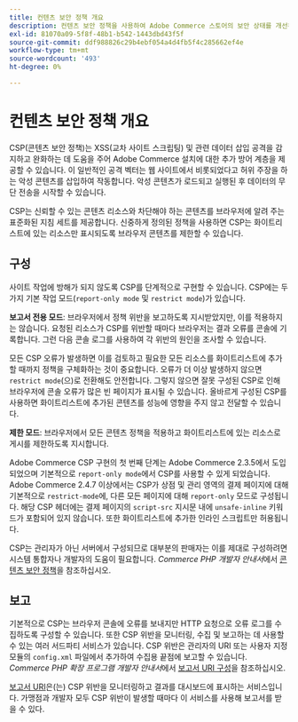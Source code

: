 ```yaml
---
title: 컨텐츠 보안 정책 개요
description: 컨텐츠 보안 정책을 사용하여 Adobe Commerce 스토어의 보안 상태를 개선하는 방법을 알아봅니다.
exl-id: 81070a09-5f8f-48b1-b542-1443dbd43f5f
source-git-commit: ddf988826c29b4ebf054a4d4fb5f4c285662ef4e
workflow-type: tm+mt
source-wordcount: '493'
ht-degree: 0%

---
```


# 컨텐츠 보안 정책 개요

CSP(콘텐츠 보안 정책)는 XSS(교차 사이트 스크립팅) 및 관련 데이터 삽입 공격을 감지하고 완화하는 데 도움을 주어 Adobe Commerce 설치에 대한 추가 방어 계층을 제공할 수 있습니다. 이 일반적인 공격 벡터는 웹 사이트에서 비롯되었다고 허위 주장을 하는 악성 콘텐츠를 삽입하여 작동합니다. 악성 콘텐츠가 로드되고 실행된 후 데이터의 무단 전송을 시작할 수 있습니다.

CSP는 신뢰할 수 있는 콘텐츠 리소스와 차단해야 하는 콘텐츠를 브라우저에 알려 주는 표준화된 지침 세트를 제공합니다. 신중하게 정의된 정책을 사용하면 CSP는 화이트리스트에 있는 리소스만 표시되도록 브라우저 콘텐츠를 제한할 수 있습니다.

## 구성

사이트 작업에 방해가 되지 않도록 CSP를 단계적으로 구현할 수 있습니다. CSP에는 두 가지 기본 작업 모드(`report-only mode` 및 `restrict mode`)가 있습니다.

**보고서 전용 모드**: 브라우저에서 정책 위반을 보고하도록 지시받았지만, 이를 적용하지는 않습니다. 요청된 리소스가 CSP를 위반할 때마다 브라우저는 결과 오류를 콘솔에 기록합니다. 그런 다음 콘솔 로그를 사용하여 각 위반의 원인을 조사할 수 있습니다.

모든 CSP 오류가 발생하면 이를 검토하고 필요한 모든 리소스를 화이트리스트에 추가할 때까지 정책을 구체화하는 것이 중요합니다. 오류가 더 이상 발생하지 않으면 `restrict mode`(으)로 전환해도 안전합니다. 그렇지 않으면 잘못 구성된 CSP로 인해 브라우저에 콘솔 오류가 많은 빈 페이지가 표시될 수 있습니다. 올바르게 구성된 CSP를 사용하면 화이트리스트에 추가된 콘텐츠를 성능에 영향을 주지 않고 전달할 수 있습니다.

**제한 모드**: 브라우저에서 모든 콘텐츠 정책을 적용하고 화이트리스트에 있는 리소스로 게시를 제한하도록 지시합니다.

Adobe Commerce CSP 구현의 첫 번째 단계는 Adobe Commerce 2.3.5에서 도입되었으며 기본적으로 `report-only mode`에서 CSP를 사용할 수 있게 되었습니다.  Adobe Commerce 2.4.7 이상에서는 CSP가 상점 및 관리 영역의 결제 페이지에 대해 기본적으로 `restrict-mode`에, 다른 모든 페이지에 대해 `report-only` 모드로 구성됩니다. 해당 CSP 헤더에는 결제 페이지의 `script-src` 지시문 내에 `unsafe-inline` 키워드가 포함되어 있지 않습니다. 또한 화이트리스트에 추가한 인라인 스크립트만 허용됩니다.

CSP는 관리자가 아닌 서버에서 구성되므로 대부분의 판매자는 이를 제대로 구성하려면 시스템 통합자나 개발자의 도움이 필요합니다. _Commerce PHP 개발자 안내서_&#x200B;에서 [콘텐츠 보안 정책](https://developer.adobe.com/commerce/php/development/security/content-security-policies/)을 참조하십시오.


## 보고

기본적으로 CSP는 브라우저 콘솔에 오류를 보내지만 HTTP 요청으로 오류 로그를 수집하도록 구성할 수 있습니다. 또한 CSP 위반을 모니터링, 수집 및 보고하는 데 사용할 수 있는 여러 서드파티 서비스가 있습니다. CSP 위반은 관리자의 URI 또는 사용자 지정 모듈의 `config.xml` 파일에서 추가하여 수집용 끝점에 보고할 수 있습니다.  _Commerce PHP 확장 프로그램 개발자 안내서_&#x200B;에서 [보고서 URI 구성](https://developer.adobe.com/commerce/php/development/security/content-security-policies/#report-uri-configuration)을 참조하십시오.

[보고서 URI](https://report-uri.io/)은(는) CSP 위반을 모니터링하고 결과를 대시보드에 표시하는 서비스입니다. 가맹점과 개발자 모두 CSP 위반이 발생할 때마다 이 서비스를 사용해 보고서를 받을 수 있다.
